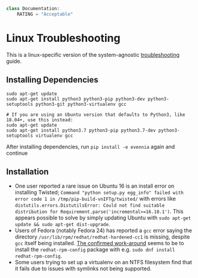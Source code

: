 ```python
class Documentation:
    RATING = "Acceptable"
```

# Linux Troubleshooting
This is a linux-specific version of the system-agnostic [troubleshooting](../../related_topics/troubleshooting/troubleshooting) guide.

## Installing Dependencies
```
sudo apt-get update
sudo apt-get install python3 python3-pip python3-dev python3-setuptools python3-git python3-virtualenv gcc

# If you are using an Ubuntu version that defaults to Python3, like 18.04+, use this instead:
sudo apt-get update
sudo apt-get install python3.7 python3-pip python3.7-dev python3-setuptools virtualenv gcc
```

After installing dependencies, run `pip install -e evennia` again and continue

## Installation
- One user reported a rare issue on Ubuntu 16 is an install error on installing Twisted; `Command "python setup.py egg_info" failed with error code 1 in /tmp/pip-build-vnIFTg/twisted/` with errors like `distutils.errors.DistutilsError: Could not find suitable distribution for Requirement.parse('incremental>=16.10.1')`. This appears possible to solve by simply updating Ubuntu with `sudo apt-get update && sudo apt-get dist-upgrade`.
- Users of Fedora (notably Fedora 24) has reported a `gcc` error saying the directory `/usr/lib/rpm/redhat/redhat-hardened-cc1` is missing, despite `gcc` itself being installed. [The confirmed work-around](https://gist.github.com/yograterol/99c8e123afecc828cb8c) seems to be to install the `redhat-rpm-config` package with e.g. `sudo dnf install redhat-rpm-config`.
- Some users trying to set up a virtualenv on an NTFS filesystem find that it fails due to issues with symlinks not being supported. 

